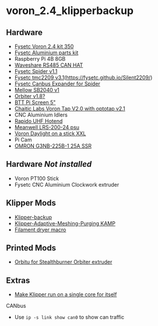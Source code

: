 # voron_2.4_klipperbackup

## Hardware
- [Fysetc Voron 2.4 kit 350](https://github.com/FYSETC/FYSETC-Voron-2)
- [Fysetc Aluminium parts kit](https://github.com/FYSETC/FYSETC-VORON-2.4-R2-Pro/tree/main/2.4%20R2%20CNC%20V2.0/2.4%20R2%20CNC%20V2.0)
- Raspberry Pi 4B 8GB
 - [Waveshare RS485 CAN HAT](https://www.waveshare.com/wiki/RS485_CAN_HAT)
- [Fysetc Spider v1.1](https://github.com/FYSETC/FYSETC-SPIDER)
 - [Fysetc tmc2209 v3.1](https://github.com/FYSETC/FYSETC-TMC2209)(https://fysetc.github.io/Silent2209/)
 - [Fysetc Canbus Expander for Spider](https://github.com/FYSETC/FYSETC-SPIDER/blob/main/images/CANBUS.jpg)
- [Mellow SB2040 v1](https://mellow-3d.github.io/fly_sb2040_v1_general.html)
- [Orbiter v1.8?]()
- [BTT Pi Screen 5"](https://github.com/bigtreetech/BIGTREETECH-TouchScreenHardware/tree/master/BTT%20Pi%20TFT50%20V2.0%20Github/Hardware)
- [Chaitic Labs Voron Tap V2.0 with optotap v2.1](https://github.com/Chaoticlab/CNC-Tap-for-Voron)
- CNC Aluminium Idlers
- [Rapido UHF Hotend](https://www.phaetus.com/products/rapido-hotend?variant=45122834465045)
- [Meanwell LRS-200-24 psu](https://meanwell-ps.com/products/lrs-200-24)
- [Voron Daylight on a stick XXL](https://github.com/VoronDesign/Voron-Hardware/tree/master/Daylight)
- Pi Cam
- [OMRON G3NB-225B-1 25A SSR](https://www.omron-ap.com/products/family/3232/download/catalog.html)

## Hardware *Not installed*
- Voron PT100 Stick
- Fysetc CNC Aluminium Clockwork extruder 

## Klipper Mods
- [Klipper-backup](https://github.com/Staubgeborener/Klipper-Backup)
- [Klipper-Adaptive-Meshing-Purging
 KAMP]()
- [Filament dryer macro](https://gist.github.com/NameOfTheDragon/e579295549aaa19b3f41ae07b8f3cbd6#file-filament_dryer-cfg)

## Printed Mods
- [Orbitu for Stealthburner Orbiter extruder](https://github.com/Saccco/VoronUsers/tree/master/printer_mods/Saccco/Orbitu)


## Extras <BR>
- [Make Klipper run on a single core for itself](https://canbus.esoterical.online/troubleshooting/timeout_during_homing_probing.html#:~:text=Go%20through%20the%20steps%20in%20reverse%20order%20%28re-enable,the%20limits%20of%20what%20your%20Pi%20can%20handle)

CANbus
- Use ```ip -s link show can0``` to show can traffic
